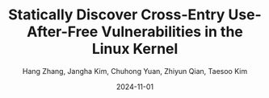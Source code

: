 ---
title: 'Statically Discover Cross-Entry Use-After-Free Vulnerabilities in the Linux Kernel'
collection: publications
permalink:
excerpt:
date: 2024-11-01
venue: 'NDSS Symposium 2025'
paperurl: 'https://www.ndss-symposium.org/wp-content/uploads/2025-559-paper.pdf'
src: 'https://github.com/uafx/uafx'
citation:
author: 'Hang Zhang, Jangha Kim, Chuhong Yuan, Zhiyun Qian, Taesoo Kim'
venue_abbr: 'NDSS 25'
selected: true
---  